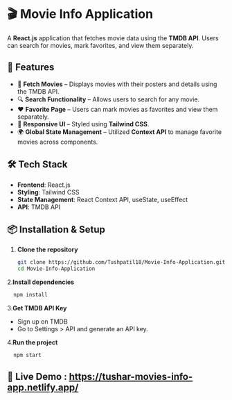 # 🎬 Movie Info Application

A **React.js** application that fetches movie data using the **TMDB API**. Users can search for movies, mark favorites, and view them separately.

## 🚀 Features

- 📌 **Fetch Movies** – Displays movies with their posters and details using the TMDB API.
- 🔍 **Search Functionality** – Allows users to search for any movie.
- ❤️ **Favorite Page** – Users can mark movies as favorites and view them separately.
- 🎨 **Responsive UI** – Styled using **Tailwind CSS**.
- 🌍 **Global State Management** – Utilized **Context API** to manage favorite movies across components.

## 🛠️ Tech Stack

- **Frontend**: React.js
- **Styling**: Tailwind CSS
- **State Management**: React Context API, useState, useEffect
- **API**: TMDB API

## 📦 Installation & Setup

1. **Clone the repository**  
   ```sh
   git clone https://github.com/Tushpatil18/Movie-Info-Application.git
   cd Movie-Info-Application
   ```
   
2.**Install dependencies**
```sh
  npm install
```

3.**Get TMDB API Key**

- Sign up on TMDB
- Go to Settings > API and generate an API key.

4.**Run the project**
```sh
  npm start
```

## 🔗 Live Demo : https://tushar-movies-info-app.netlify.app/
